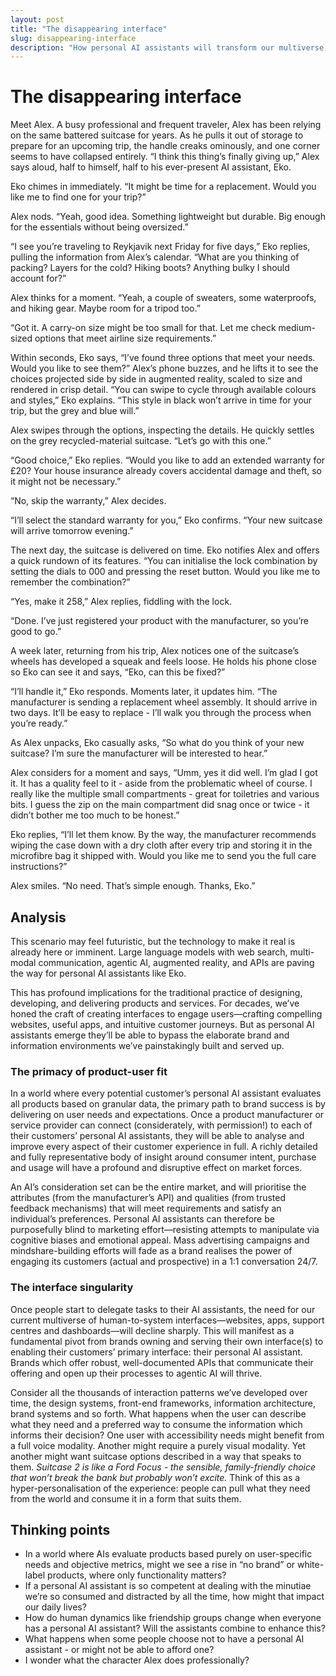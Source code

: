 ```yaml
---
layout: post
title: "The disappearing interface"
slug: disappearing-interface
description: "How personal AI assistants will transform our multiverse of interfaces."
---
```


# The disappearing interface

Meet Alex. A busy professional and frequent traveler, Alex has been relying on the same battered suitcase for years. As he pulls it out of storage to prepare for an upcoming trip, the handle creaks ominously, and one corner seems to have collapsed entirely. “I think this thing’s finally giving up,” Alex says aloud, half to himself, half to his ever-present AI assistant, Eko.

Eko chimes in immediately. “It might be time for a replacement. Would you like me to find one for your trip?”

Alex nods. “Yeah, good idea. Something lightweight but durable. Big enough for the essentials without being oversized.”

“I see you’re traveling to Reykjavik next Friday for five days,” Eko replies, pulling the information from Alex’s calendar. “What are you thinking of packing? Layers for the cold? Hiking boots? Anything bulky I should account for?”

Alex thinks for a moment. “Yeah, a couple of sweaters, some waterproofs, and hiking gear. Maybe room for a tripod too.”

“Got it. A carry-on size might be too small for that. Let me check medium-sized options that meet airline size requirements.”

Within seconds, Eko says, “I’ve found three options that meet your needs. Would you like to see them?” Alex’s phone buzzes, and he lifts it to see the choices projected side by side in augmented reality, scaled to size and rendered in crisp detail. “You can swipe to cycle through available colours and styles,” Eko explains. “This style in black won’t arrive in time for your trip, but the grey and blue will.”

Alex swipes through the options, inspecting the details. He quickly settles on the grey recycled-material suitcase. “Let’s go with this one.”

“Good choice,” Eko replies. “Would you like to add an extended warranty for £20? Your house insurance already covers accidental damage and theft, so it might not be necessary.”

“No, skip the warranty,” Alex decides.

“I’ll select the standard warranty for you,” Eko confirms. “Your new suitcase will arrive tomorrow evening.”

The next day, the suitcase is delivered on time. Eko notifies Alex and offers a quick rundown of its features. “You can initialise the lock combination by setting the dials to 000 and pressing the reset button. Would you like me to remember the combination?”

“Yes, make it 258,” Alex replies, fiddling with the lock.

“Done. I’ve just registered your product with the manufacturer, so you’re good to go.”

A week later, returning from his trip, Alex notices one of the suitcase’s wheels has developed a squeak and feels loose. He holds his phone close so Eko can see it and says, “Eko, can this be fixed?”

“I’ll handle it,” Eko responds. Moments later, it updates him. “The manufacturer is sending a replacement wheel assembly. It should arrive in two days. It’ll be easy to replace - I’ll walk you through the process when you’re ready.”

As Alex unpacks, Eko casually asks, “So what do you think of your new suitcase? I’m sure the manufacturer will be interested to hear.”

Alex considers for a moment and says, “Umm, yes it did well. I’m glad I got it. It has a quality feel to it - aside from the problematic wheel of course. I really like the multiple small compartments - great for toiletries and various bits. I guess the zip on the main compartment did snag once or twice - it didn’t bother me too much to be honest.”

Eko replies, “I’ll let them know. By the way, the manufacturer recommends wiping the case down with a dry cloth after every trip and storing it in the microfibre bag it shipped with. Would you like me to send you the full care instructions?”

Alex smiles. “No need. That’s simple enough. Thanks, Eko.”

## Analysis

This scenario may feel futuristic, but the technology to make it real is already here or imminent. Large language models with web search, multi-modal communication, agentic AI, augmented reality, and APIs are paving the way for personal AI assistants like Eko.

This has profound implications for the traditional practice of  designing, developing, and delivering products and services. For decades, we’ve honed the craft of creating interfaces to engage users—crafting compelling websites, useful apps, and intuitive customer journeys. But as personal AI assistants emerge they’ll be able to bypass the elaborate brand and information environments we’ve painstakingly built and served up.

### The primacy of product-user fit
In a world where every potential customer’s personal AI assistant evaluates all products based on granular data, the primary path to brand success is by delivering on user needs and expectations. Once a product manufacturer or service provider can connect (considerately, with permission!) to each of their customers’ personal AI assistants, they will be able to analyse and improve every aspect of their customer experience in full. A richly detailed and fully representative body of insight around consumer intent, purchase and usage will have a profound and disruptive effect on market forces.

An AI’s consideration set can be the entire market, and will prioritise the attributes (from the manufacturer’s API) and qualities (from trusted feedback mechanisms) that will meet requirements and satisfy an individual’s preferences. Personal AI assistants can therefore be purposefully blind to marketing effort—resisting attempts to manipulate via cognitive biases and emotional appeal. Mass advertising campaigns and mindshare-building efforts will fade as a brand realises the power of engaging its customers (actual and prospective) in a 1:1 conversation 24/7.

### The interface singularity
Once people start to delegate tasks to their AI assistants, the need for our current multiverse of human-to-system interfaces—websites, apps, support centres and dashboards—will decline sharply. This will manifest as a fundamental pivot from brands owning and serving their own interface(s) to enabling their customers’ primary interface: their personal AI assistant. Brands which offer robust, well-documented APIs that communicate their offering and open up their processes to agentic AI will thrive.

Consider all the thousands of interaction patterns we’ve developed over time, the design systems, front-end frameworks, information architecture, brand systems and so forth. What happens when the user can describe what they need and a preferred way to consume the information which informs their decision? One user with accessibility needs might benefit from a full voice modality. Another might require a purely visual modality. Yet another might want suitcase options described in a way that speaks to them. *Suitcase 2 is like a Ford Focus - the sensible, family-friendly choice that won’t break the bank but probably won’t excite.* Think of this as a hyper-personalisation of the experience: people can pull what they need from the world and consume it in a form that suits them.

## Thinking points

* In a world where AIs evaluate products based purely on user-specific needs and objective metrics, might we see a rise in “no brand” or white-label products, where only functionality matters?
* If a personal AI assistant is so competent at dealing with the minutiae we’re so consumed and distracted by all the time, how might that impact our daily lives?
* How do human dynamics like friendship groups change when everyone has a personal AI assistant? Will the assistants combine to enhance this?
* What happens when some people choose not to have a personal AI assistant - or might not be able to afford one?
* I wonder what the character Alex does professionally?